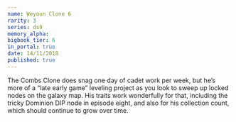 ```yaml
---
name: Weyoun Clone 6
rarity: 3
series: ds9
memory_alpha:
bigbook_tier: 6
in_portal: true
date: 14/11/2018
published: true
---
```


The Combs Clone does snag one day of cadet work per week, but he’s more of a “late early game” leveling project as you look to sweep up locked nodes on the galaxy map. His traits work wonderfully for that, including the tricky Dominion DIP node in episode eight, and also for his collection count, which should continue to grow over time.
